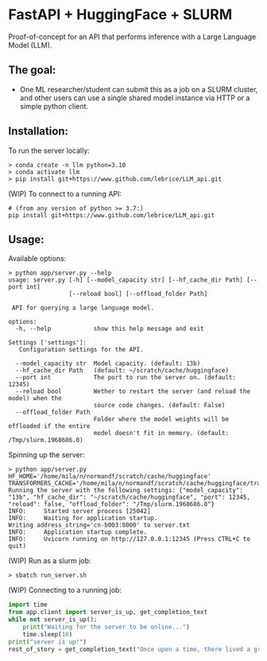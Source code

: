 # FastAPI + HuggingFace + SLURM

Proof-of-concept for an API that performs inference with a Large Language Model (LLM).

## The goal:

- One ML researcher/student can submit this as a job on a SLURM cluster, and other users can use a single shared model instance via HTTP or a simple python client.

## Installation:

To run the server locally:

```console
> conda create -n llm python=3.10
> conda activate llm
> pip install git+https://www.github.com/lebrice/LLM_api.git
```

(WIP) To connect to a running API:
```
# (from any version of python >= 3.7:)
pip install git+https://www.github.com/lebrice/LLM_api.git
```


## Usage:

Available options:
```console
> python app/server.py --help
usage: server.py [-h] [--model_capacity str] [--hf_cache_dir Path] [--port int]
                 [--reload bool] [--offload_folder Path]

 API for querying a large language model. 

options:
  -h, --help            show this help message and exit

Settings ['settings']:
   Configuration settings for the API. 

  --model_capacity str  Model capacity. (default: 13b)
  --hf_cache_dir Path   (default: ~/scratch/cache/huggingface)
  --port int            The port to run the server on. (default: 12345)
  --reload bool         Wether to restart the server (and reload the model) when the
                        source code changes. (default: False)
  --offload_folder Path
                        Folder where the model weights will be offloaded if the entire
                        model doesn't fit in memory. (default: /Tmp/slurm.1968686.0)
```

Spinning up the server:
```console
> python app/server.py
HF_HOME='/home/mila/n/normandf/scratch/cache/huggingface'
TRANSFORMERS_CACHE='/home/mila/n/normandf/scratch/cache/huggingface/transformers'
Running the server with the following settings: {"model_capacity": "13b", "hf_cache_dir": "~/scratch/cache/huggingface", "port": 12345, "reload": false, "offload_folder": "/Tmp/slurm.1968686.0"}
INFO:     Started server process [25042]
INFO:     Waiting for application startup.
Writing address_string='cn-b003:8000' to server.txt
INFO:     Application startup complete.
INFO:     Uvicorn running on http://127.0.0.1:12345 (Press CTRL+C to quit)
```

(WIP) Run as a slurm job:

```console
> sbatch run_server.sh
```

(WIP) Connecting to a running job:

```python
import time
from app.client import server_is_up, get_completion_text
while not server_is_up():
    print("Waiting for the server to be online...")
    time.sleep(10)
print("server is up!")
rest_of_story = get_completion_text("Once upon a time, there lived a great wizard.")
```
